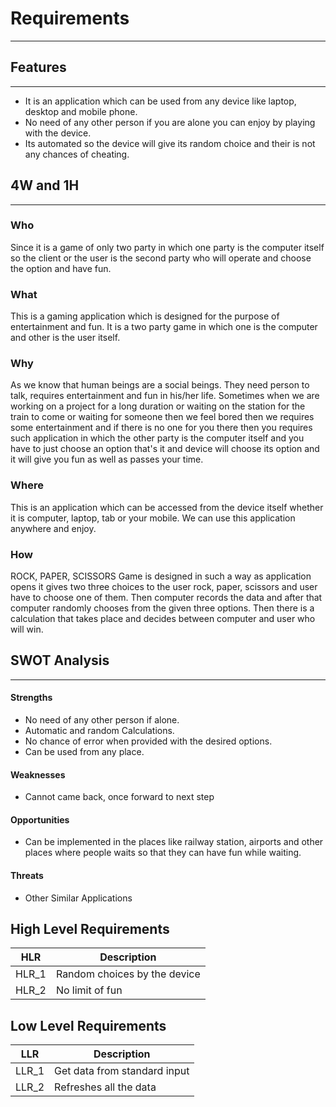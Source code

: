 # Requirements

---

## Features

---

- It is an application which can be used from any device like laptop, desktop and mobile phone.
- No need of any other person if you are alone you can enjoy by playing with the device.
- Its automated so the device will give its random choice and their is not any chances of cheating.

## 4W and 1H

---

### Who

Since it is a game of only two party in which one party is the computer itself so the client or the user is the second party who will operate and choose the option and have fun.

### What

This is a gaming application which is designed for the purpose of entertainment and fun. It is a two party game in which one is the computer and other is the user itself.

### Why

As we know that human beings are a social beings. They need person to talk, requires entertainment and fun in his/her life. Sometimes when we are working on a project for a long duration or waiting on the station for the train to come or waiting for someone then we feel bored then we requires some entertainment and if there is no one for you there then you requires such application in which the other party is the computer itself and you have to just choose an option that's it and device will choose its option and it will give you fun as well as passes your time.

### Where

This is an application which can be accessed from the device itself whether it is computer, laptop, tab or your mobile. We can use this application anywhere and enjoy.

### How

ROCK, PAPER, SCISSORS Game is designed in such a way as application opens it gives two three choices to the user rock, paper, scissors and user have to choose one of them. Then computer records the data and after that computer randomly chooses from the given three options.
Then there is a calculation that takes place and decides between computer and user who will win.

## SWOT Analysis

---

#### Strengths

- No need of any other person if alone.
- Automatic and random Calculations.
- No chance of error when provided with the desired options.
- Can be used from any place.

#### Weaknesses

- Cannot came back, once forward to next step

#### Opportunities

- Can be implemented in the places like railway station, airports and other places where people waits so that they can have fun while waiting.

#### Threats

- Other Similar Applications

## High Level Requirements
|HLR|      Description  |
|------|  --------------|
|HLR_1|      Random choices by the device    |
|HLR_2|    No limit of fun        |

## Low Level Requirements
|LLR|      Description |
|------|  --------------|
|LLR_1|    Get data from standard input             |
|LLR_2|   Refreshes all the data             |

